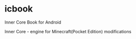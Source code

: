 # icbook
Inner Core Book for Android

Inner Core - engine for Minecraft(Pocket Edition) modifications
